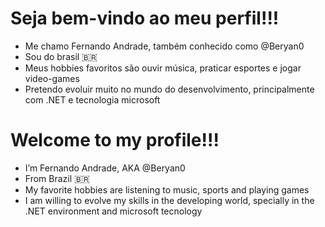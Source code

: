 # Seja bem-vindo ao meu perfil!!!

- Me chamo Fernando Andrade, também conhecido como @Beryan0
- Sou do brasil 🇧🇷
- Meus hobbies favoritos são ouvir música, praticar esportes e jogar video-games
- Pretendo evoluir muito no mundo do desenvolvimento, principalmente com .NET e tecnologia microsoft

# Welcome to my profile!!!

- I’m Fernando Andrade, AKA @Beryan0
- From Brazil :brazil:
- My favorite hobbies are listening to music, sports and playing games
- I am willing to evolve my skills in the developing world, specially in the .NET environment and microsoft tecnology

<!---
Beryan0/Beryan0 is a ✨ special ✨ repository because its `README.md` (this file) appears on your GitHub profile.
You can click the Preview link to take a look at your changes.
--->
